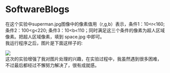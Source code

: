   # SoftwareBlogs   
  在这个实验中superman.jpg图像中的像素值用（r,g,b）表示，条件1：10<r<160;   
  条件2：100<g<220; 条件3：10<b<110；同时满足这三个条件的像素为超人区域像素。把超人区域像素，填到 space.jpg 中即可。  
  我运行程序之后，图片是下面这样子的:    
  
  ![](https://wx1.sinaimg.cn/mw690/006BVWLMly1fyrdt1garqj30hs0dd403.jpg)  
  这次的实验增强了我对图片处理的兴趣，在实验过程中，我虽然遇到很多困难，  
  不过最后都经过不懈努力解决了，很有成就感。
